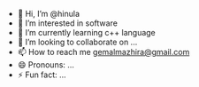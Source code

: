 - 👋 Hi, I’m @hinula
- 👀 I’m interested in software
- 🌱 I’m currently learning c++ language
- 💞️ I’m looking to collaborate on ...
- 📫 How to reach me gemalmazhira@gmail.com
- 😄 Pronouns: ...
- ⚡ Fun fact: ...

<!---
hinula/hinula is a ✨ special ✨ repository because its `README.md` (this file) appears on your GitHub profile.
You can click the Preview link to take a look at your changes.
--->
